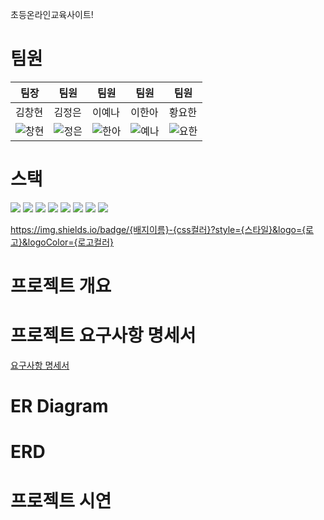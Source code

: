 초등온라인교육사이트!

# 팀원

|팀장|팀원|팀원|팀원|팀원|
|------|---|---|---|---|
|김창현|김정은|이예나|이한아|황요한|
|![창현](https://github.com/user-attachments/assets/6cbde653-2dc2-41bc-967b-98c385ca0324) |![정은](https://github.com/user-attachments/assets/39f023ed-c272-4218-b11c-c03c2c51ed5e) |![한아](https://github.com/user-attachments/assets/29f30df2-465e-45e3-925a-c84bdb003a72) |![예나](https://github.com/user-attachments/assets/50ca9133-e2ab-4d45-b4ee-200bc1f21f31) |![요한](https://github.com/user-attachments/assets/f69d21a0-496b-46e3-b380-3443a905a791) |

# 스택
<img src="https://img.shields.io/badge/java-007396?style=for-the-badge&logo=java&logoColor=white"> 
<img src="https://img.shields.io/badge/javascript-F7DF1E?style=for-the-badge&logo=javascript&logoColor=black"> 
<img src="https://img.shields.io/badge/mysql-4479A1?style=for-the-badge&logo=mysql&logoColor=white"> 
<img src="https://img.shields.io/badge/vue.js-4FC08D?style=for-the-badge&logo=vue.js&logoColor=white">
<img src="https://img.shields.io/badge/spring-6DB33F?style=for-the-badge&logo=spring&logoColor=white">
<img src="https://img.shields.io/badge/github-181717?style=for-the-badge&logo=github&logoColor=white">
<img src="https://img.shields.io/badge/git-F05032?style=for-the-badge&logo=git&logoColor=white">
<img src="https://img.shields.io/badge/notion-181717?style=for-the-badge&logo=notion&logoColor=white">

https://img.shields.io/badge/{배지이름}-{css컬러}?style={스타일}&logo={로고}&logoColor={로고컬러}

# 프로젝트 개요

# 프로젝트 요구사항 명세서
[요구사항 명세서](https://docs.google.com/spreadsheets/d/120qVjj7PFPoHNYqx8IHpAQztUI7F3E29oSD8xP9Lv3Y/edit?pli=1&gid=0#gid=0)

# ER Diagram


# ERD


# 프로젝트 시연
